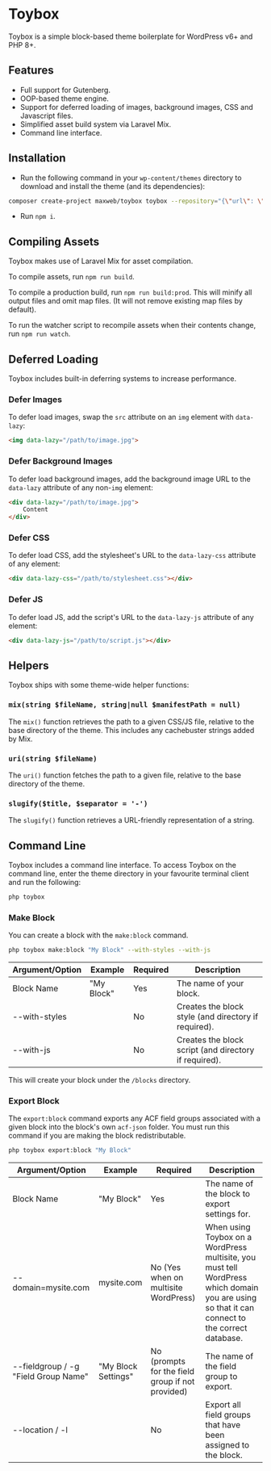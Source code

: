 # Toybox
Toybox is a simple block-based theme boilerplate for WordPress v6+ and PHP 8+.

## Features
* Full support for Gutenberg.
* OOP-based theme engine.
* Support for deferred loading of images, background images, CSS and Javascript files.
* Simplified asset build system via Laravel Mix.
* Command line interface.

## Installation
* Run the following command in your `wp-content/themes` directory to download and install the theme (and its dependencies):
```bash
composer create-project maxweb/toybox toybox --repository="{\"url\": \"git@bitbucket.org:liam-maxweb/toybox.git\", \"type\": \"vcs\"}" --stability=dev --remove-vcs
```
* Run `npm i`.

## Compiling Assets
Toybox makes use of Laravel Mix for asset compilation.

To compile assets, run `npm run build`.

To compile a production build, run `npm run build:prod`. This will minify all output files and omit map files. (It will not remove existing map files by default).

To run the watcher script to recompile assets when their contents change, run `npm run watch`.

## Deferred Loading
Toybox includes built-in deferring systems to increase performance.
### Defer Images
To defer load images, swap the `src` attribute on an `img` element with `data-lazy`:
```html
<img data-lazy="/path/to/image.jpg">
```

### Defer Background Images
To defer load background images, add the background image URL to the `data-lazy` attribute of any non-`img` element:
```html
<div data-lazy="/path/to/image.jpg">
    Content
</div>
```

### Defer CSS
To defer load CSS, add the stylesheet's URL to the `data-lazy-css` attribute of any element:
```html
<div data-lazy-css="/path/to/stylesheet.css"></div>
```

### Defer JS
To defer load JS, add the script's URL to the `data-lazy-js` attribute of any element:
```html
<div data-lazy-js="/path/to/script.js"></div>
```

## Helpers
Toybox ships with some theme-wide helper functions:

### `mix(string $fileName, string|null $manifestPath = null)`
The `mix()` function retrieves the path to a given CSS/JS file, relative to the base directory of the theme. This includes any cachebuster strings added by Mix.

### `uri(string $fileName)`
The `uri()` function fetches the path to a given file, relative to the base directory of the theme.

### `slugify($title, $separator = '-')`
The `slugify()` function retrieves a URL-friendly representation of a string.

## Command Line
Toybox includes a command line interface. To access Toybox on the command line, enter the theme directory in your favourite terminal client and run the following:

```bash
php toybox
```

### Make Block
You can create a block with the `make:block` command.
```bash
php toybox make:block "My Block" --with-styles --with-js
```

| Argument/Option | Example  | Required | Description                                          |
|-----------------|----------|----------|------------------------------------------------------|
| Block Name      | "My Block" | Yes      | The name of your block.                              |
| --with-styles   |          | No       | Creates the block style (and directory if required). |
| --with-js       |          | No       | Creates the block script (and directory if required). |

This will create your block under the `/blocks` directory.

### Export Block
The `export:block` command exports any ACF field groups associated with a given block into the block's own `acf-json` folder. You must run this command if you are making the block redistributable.

```bash
php toybox export:block "My Block"
```

| Argument/Option                      | Example             | Required                                         | Description                                                                                                                                    |
|--------------------------------------|---------------------|--------------------------------------------------|------------------------------------------------------------------------------------------------------------------------------------------------|
| Block Name                           | "My Block"          | Yes                                              | The name of the block to export settings for.                                                                                                  |
| --domain=mysite.com                  | mysite.com          | No (Yes when on multisite WordPress)             | When using Toybox on a WordPress multisite, you must tell WordPress which domain you are using so that it can connect to the correct database. |
| --fieldgroup / -g "Field Group Name" | "My Block Settings" | No (prompts for the field group if not provided) | The name of the field group to export.                                                                                                         |
| --location / -l                      |                     | No                                               | Export all field groups that have been assigned to the block.                                                                                  |
